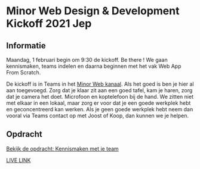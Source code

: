 # Minor Web Design & Development Kickoff 2021 Jep

## Informatie
Maandag, 1 februari  begin om 9:30 de kickoff. Be there !
We gaan kennismaken, teams indelen en daarna beginnen met het vak Web App From Scratch. 

De kickoff is in Teams in het [Minor Web kanaal](https://teams.microsoft.com/l/team/19:2f2281432e854d4789de9c4b1b49311c@thread.tacv2/conversations?groupId=5d001f9a-0a4b-4768-92b1-0f1768328ba3&tenanteamId=0907bb1e-21fc-476f-8843-02d09ceb59a7). Als het goed is ben je hier al aan toegevoegd. 
Zorg dat je klaar zit aan een goed tafel, kam je haren, zorg dat je camera het doet. Microfoon en koptelefoon bij de hand. We zitten niet met elkaar in een lokaal, maar zorg er voor dat je een goede werkplek hebt en geconcentreerd kan werken. 
Als je geen goede werkplek hebt neem dan vooral via Teams contact op met Joost of Koop, dan kunnen we je helpen. 

## Opdracht
[Bekijk de opdracht: Kennismaken met je team](https://cmda-minor-web.github.io/kickoff-2021/)


[LIVE LINK](https://samslotemaker.github.io/kickoff-2021/)

<!-- ☝️ replace this description with a description of your own work -->

<!-- Add a nice poster image here at the end of the week, showing off your shiny frontend 📸 -->

<!-- What external data source is featured in your project and what are its properties 🌠 -->

<!-- Maybe a checklist of done stuff and stuff still on your wishlist? ✅ -->

<!-- How about a license here? 📜 (or is it a licence?) 🤷 -->